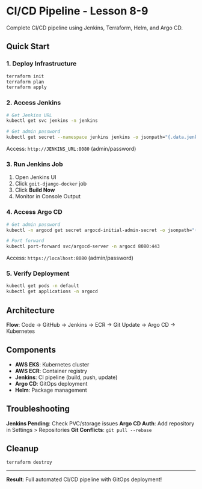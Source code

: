 # CI/CD Pipeline - Lesson 8-9

Complete CI/CD pipeline using Jenkins, Terraform, Helm, and Argo CD.

## Quick Start

### 1. Deploy Infrastructure
```bash
terraform init
terraform plan
terraform apply
```

### 2. Access Jenkins
```bash
# Get Jenkins URL
kubectl get svc jenkins -n jenkins

# Get admin password
kubectl get secret --namespace jenkins jenkins -o jsonpath="{.data.jenkins-admin-password}" | base64 --decode
```

Access: `http://JENKINS_URL:8080` (admin/password)

### 3. Run Jenkins Job
1. Open Jenkins UI
2. Click `goit-django-docker` job
3. Click **Build Now**
4. Monitor in Console Output

### 4. Access Argo CD
```bash
# Get admin password
kubectl -n argocd get secret argocd-initial-admin-secret -o jsonpath="{.data.password}" | base64 -d

# Port forward
kubectl port-forward svc/argocd-server -n argocd 8080:443
```

Access: `https://localhost:8080` (admin/password)

### 5. Verify Deployment
```bash
kubectl get pods -n default
kubectl get applications -n argocd
```

## Architecture

**Flow**: Code → GitHub → Jenkins → ECR → Git Update → Argo CD → Kubernetes

## Components

- **AWS EKS**: Kubernetes cluster
- **AWS ECR**: Container registry  
- **Jenkins**: CI pipeline (build, push, update)
- **Argo CD**: GitOps deployment
- **Helm**: Package management

## Troubleshooting

**Jenkins Pending**: Check PVC/storage issues
**Argo CD Auth**: Add repository in Settings > Repositories
**Git Conflicts**: `git pull --rebase`

## Cleanup
```bash
terraform destroy
```

---
**Result**: Full automated CI/CD pipeline with GitOps deployment!